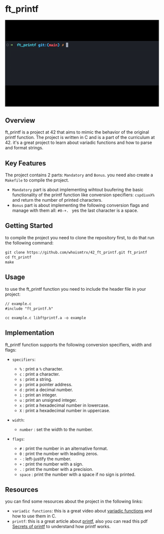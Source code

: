 # ft_printf

![](https://github.com/whoismtrx/42_ft_printf/blob/main/ft_printf.gif)

## Overview

ft_printf is a project at 42 that aims to mimic the behavior of the original printf function. The project is written in C and is a part of the curriculum at 42. it's a great project to learn about variadic functions and how to parse and format strings.

## Key Features

The project contains 2 parts: `Mandatory` and `Bonus`. you need also create a `Makefile` to compile the project.
- `Mandatory` part is about implementing wihtout buufering the basic functionality of the printf function like conversion specifiers: `cspdiuxX%` and return the number of printed characters.
- `Bonus` part is about implementing the following conversion flags and manage with them all: `#0-+. ` yes the last character is a space.

## Getting Started

to compile the project you need to clone the repository first, to do that run the following command:
```
git clone https://github.com/whoismtrx/42_ft_printf.git ft_printf
cd ft_printf
make
```

## Usage

to use the ft_printf function you need to include the header file in your project:
```
// example.c
#include "ft_printf.h"
```
```
cc example.c libftprintf.a -o example
```

## Implementation

ft_printf function supports the following conversion specifiers, width and flags:

- `specifiers`:
	- `%` : print a `%` character.
	- `c` : print a character.
	- `s` : print a string.
	- `p` : print a pointer address.
	- `d` : print a decimal number.
	- `i` : print an integer.
	- `u` : print an unsigned integer.
	- `x` : print a hexadecimal number in lowercase.
	- `X` : print a hexadecimal number in uppercase.

- `width`:
	- `number` : set the width to the number.

- `flags`:
	- `#` : print the number in an alternative format.
	- `0` : print the number with leading zeros.
	- `-` : left-justify the number.
	- `+` : print the number with a sign.
	- `.` : print the number with a precision.
	- `space` : print the number with a space if no sign is printed.

## Resources

you can find some resources about the project in the following links:
- `variadic functions`: this is a great video about [variadic functions](https://www.youtube.com/watch?v=oDC208zvsdg&t=5s&ab_channel=CodeVault) and how to use them in C.
- `printf`: this is a great article about [printf](https://docs.oracle.com/cd/E26502_01/html/E28556/gkxbc.html), also you can read this pdf [Secrets of printf](https://inst.eecs.berkeley.edu/~cs61c/fa19/hw/hw2/printf_colton.pdf) to understand how printf works.